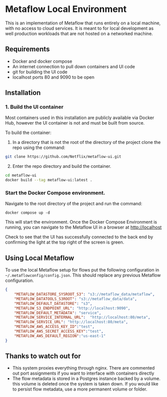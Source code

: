 # Metaflow Local Environment

This is an implementation of Metaflow that runs entirely on a local machine, with no access to cloud services. It is meant to for local development as well production workloads that are not hosted on a networked machine.

## Requirements

- Docker and docker compose
- An internet connection to pull down containers and UI code
- git for building the UI code
- localhost ports 80 and 9090 to be open

## Installation

### 1. Build the UI container

Most containers used in this installation are publicly available via Docker Hub, however the UI container is not and must be built from source.

To build the container:

1. In a directory that is not the root of the directory of the project clone the repo using the command:
``` bash
git clone https://github.com/Netflix/metaflow-ui.git
```
2. Enter the repo directory and build the container.
```bash
cd metaflow-ui
docker build --tag metaflow-ui:latest .
```

### Start the Docker Compose environment.

Navigate to the root directory of the project and run the command:
```
docker compose up -d
```

This will start the environment. Once the Docker Compose Environment is running, you can navigate to the Metaflow UI in a browser at [http://localhost](http://localhost)

Check to see that the UI has successfully connected to the back end by confirming the light at the top right of the screen is green.

## Using Local Metaflow

To use the local Metaflow setup for flows put the following configuration in `~/.metaflowconfig/config.json`. This should replace any previous Metaflow configuration.

```json
{
    "METAFLOW_DATASTORE_SYSROOT_S3": "s3://metaflow_data/metaflow",
    "METAFLOW_DATATOOLS_S3ROOT": "s3://metaflow_data/data",
    "METAFLOW_DEFAULT_DATASTORE": "s3",
    "METAFLOW_S3_ENDPOINT_URL": "http://localhost:9090",
    "METAFLOW_DEFAULT_METADATA": "service",
    "METAFLOW_SERVICE_INTERNAL_URL":  "http://localhost:80/meta",
    "METAFLOW_SERVICE_URL": "http://localhost:80/meta",
    "METAFLOW_AWS_ACCESS_KEY_ID":"test",
    "METAFLOW_AWS_SECRET_ACCESS_KEY":"test",
    "METAFLOW_AWS_DEFAULT_REGION":"us-east-1"
}
```

## Thanks to watch out for

- This system proxies everything through nginx. There are commented out port assignments if you want to interface with containers directly
- The flow metadata is stored in a Postgres instance backed by a volume. this volume is deleted once the system is taken down. If you would like to persist flow metadata, use a more permanent volume or folder.

